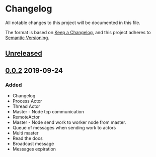 # Changelog
All notable changes to this project will be documented in this file.

The format is based on [Keep a Changelog](https://keepachangelog.com/en/1.0.0/),
and this project adheres to [Semantic Versioning](https://semver.org/spec/v2.0.0.html).

## [Unreleased]

## [0.0.2] 2019-09-24
### Added
- Changelog
- Process Actor
- Thread Actor
- Master - Node tcp communication
- RemoteActor
- Master - Node send work to worker node from master.
- Queue of messages when sending work to actors
- Multi master
- Read the docs
- Broadcast message
- Messages expiration


[Unreleased]: https://github.com/sonic182/carrera/compare/0.0.2..HEAD
[0.0.2]: https://github.com/sonic182/carrera/compare/0.0.2..0.0.1

